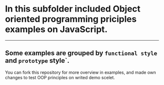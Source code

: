 # In this subfolder included Object oriented programming priciples examples on JavaScript.
---
Some examples are grouped by `functional style` and `prototype` style`.
---
You can fork this repository for more overview in examples, and made own changes to test OOP principles on writed demo scelet.
